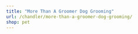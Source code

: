 ```yaml
---
title: "More Than A Groomer Dog Grooming"
url: /chandler/more-than-a-groomer-dog-grooming/
shop: pet
---
```

